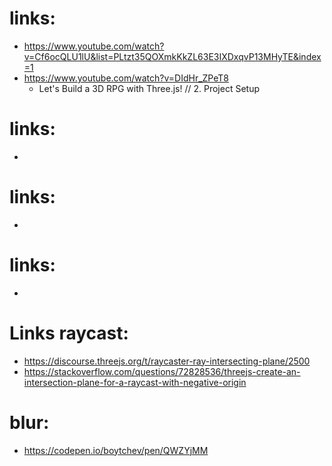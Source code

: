 




# links:
 * https://www.youtube.com/watch?v=Cf6ocQLU1lU&list=PLtzt35QOXmkKkZL63E3IXDxqvP13MHyTE&index=1
 * https://www.youtube.com/watch?v=DIdHr_ZPeT8
   * Let's Build a 3D RPG with Three.js! // 2. Project Setup


# links:
 * 

# links:
 * 

# links:
 * 

# Links raycast:
 * https://discourse.threejs.org/t/raycaster-ray-intersecting-plane/2500
 * https://stackoverflow.com/questions/72828536/threejs-create-an-intersection-plane-for-a-raycast-with-negative-origin


# blur:
 * https://codepen.io/boytchev/pen/QWZYjMM